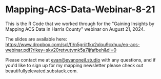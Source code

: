# Mapping-ACS-Data-Webinar-8-21
This is the R Code that we worked through for the "Gaining Insights by Mapping ACS Data in Harris County" webinar on August 21, 2024. 

The slides are available here: https://www.dropbox.com/scl/fi/n5griitfkx2xlou9cxhuu/eo-acs-webinar.pdf?rlkey=skv20retvutvmk5a7ijfafbeh&dl=0

Please contact me at evan@evanoneil.studio with any questions, and if you'd like to sign up for my mapping newsletter please check out beautifullyelevated.substack.com.
